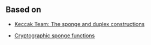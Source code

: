 
## Based on
* [Keccak Team: The sponge and duplex constructions](https://keccak.team/sponge_duplex.html)

* [Cryptographic sponge functions](https://keccak.team/files/CSF-0.1.pdf)


